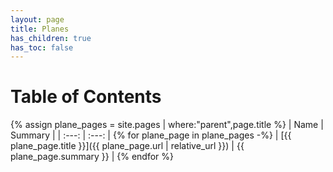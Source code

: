 ```yaml
---
layout: page
title: Planes
has_children: true
has_toc: false
---
```


# Table of Contents

{% assign plane_pages = site.pages | where:"parent",page.title %}
| Name | Summary |
| :---: | :---: |
{% for plane_page in plane_pages -%}
| [{{ plane_page.title }}]({{ plane_page.url | relative_url }}) | {{ plane_page.summary }} |
{% endfor %}